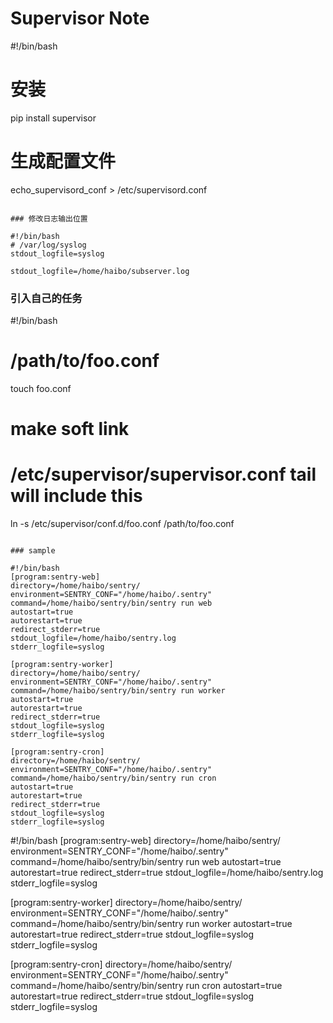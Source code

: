 Supervisor Note
===============

#!/bin/bash
# 安装
pip install supervisor

# 生成配置文件
echo_supervisord_conf > /etc/supervisord.conf
```

### 修改日志输出位置

#!/bin/bash
# /var/log/syslog
stdout_logfile=syslog

stdout_logfile=/home/haibo/subserver.log

```

### 引入自己的任务

#!/bin/bash
# /path/to/foo.conf
touch foo.conf
# make soft link
# /etc/supervisor/supervisor.conf tail will include this
ln -s /etc/supervisor/conf.d/foo.conf /path/to/foo.conf
```

### sample

#!/bin/bash
[program:sentry-web]
directory=/home/haibo/sentry/
environment=SENTRY_CONF="/home/haibo/.sentry"
command=/home/haibo/sentry/bin/sentry run web
autostart=true
autorestart=true
redirect_stderr=true
stdout_logfile=/home/haibo/sentry.log
stderr_logfile=syslog

[program:sentry-worker]
directory=/home/haibo/sentry/
environment=SENTRY_CONF="/home/haibo/.sentry"
command=/home/haibo/sentry/bin/sentry run worker
autostart=true
autorestart=true
redirect_stderr=true
stdout_logfile=syslog
stderr_logfile=syslog

[program:sentry-cron]
directory=/home/haibo/sentry/
environment=SENTRY_CONF="/home/haibo/.sentry"
command=/home/haibo/sentry/bin/sentry run cron
autostart=true
autorestart=true
redirect_stderr=true
stdout_logfile=syslog
stderr_logfile=syslog

```

#!/bin/bash
[program:sentry-web]
directory=/home/haibo/sentry/
environment=SENTRY_CONF="/home/haibo/.sentry"
command=/home/haibo/sentry/bin/sentry run web
autostart=true
autorestart=true
redirect_stderr=true
stdout_logfile=/home/haibo/sentry.log
stderr_logfile=syslog

[program:sentry-worker]
directory=/home/haibo/sentry/
environment=SENTRY_CONF="/home/haibo/.sentry"
command=/home/haibo/sentry/bin/sentry run worker
autostart=true
autorestart=true
redirect_stderr=true
stdout_logfile=syslog
stderr_logfile=syslog

[program:sentry-cron]
directory=/home/haibo/sentry/
environment=SENTRY_CONF="/home/haibo/.sentry"
command=/home/haibo/sentry/bin/sentry run cron
autostart=true
autorestart=true
redirect_stderr=true
stdout_logfile=syslog
stderr_logfile=syslog
```
